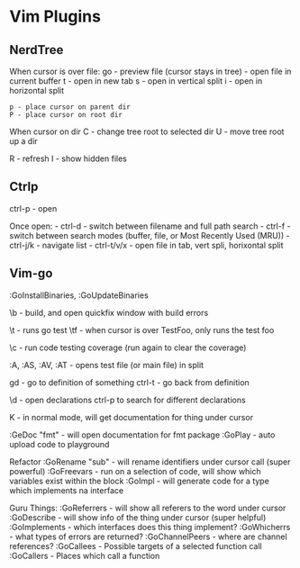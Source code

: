 # Vim Plugins

## NerdTree

When cursor is over file:
	go - preview file (cursor stays in tree)
	<enter> - open file in current buffer
	t - open in new tab
	s - open in vertical split
	i - open in horizontal split

	p - place cursor on parent dir
	P - place cursor on root dir

When cursor on dir
	C - change tree root to selected dir
	U - move tree root up a dir

R - refresh
I - show hidden files

## Ctrlp

ctrl-p - open

Once open:
	- ctrl-d - switch between filename and full path search
	- ctrl-f - switch between search modes (buffer, file, or Most Recently Used (MRU))
	- ctrl-j/k - navigate list
	- ctrl-t/v/x - open file in tab, vert spli, horixontal split

## Vim-go

:GoInstallBinaries, :GoUpdateBinaries

\b - build, and open quickfix window with build errors
	
\t - runs go test
\tf - when cursor is over TestFoo, only runs the test foo

\c - run code testing coverage (run again to clear the coverage)

:A, :AS, :AV, :AT - opens test file (or main file) in split

gd - go to definition of something
ctrl-t - go back from definition

\d - open declarations ctrl-p to search for different declarations

K - in normal mode, will get documentation for thing under cursor

:GeDoc "fmt" - will open documentation for fmt package
:GoPlay - auto upload code to playground

Refactor
	:GoRename "sub" - will rename identifiers under cursor call (super powerful)
	:GoFreevars - run on a selection of code, will show which variables exist within the block
	:GoImpl <interface> - will generate code for a type which implements na interface

Guru Things:
	:GoReferrers - will show all referers to the word under cursor
	:GoDescribe - will show info of the thing under cursor (super helpful)
	:GoImplements - which interfaces does this thing implement?
	:GoWhicherrs - what types of errors are returned?
	:GoChannelPeers - where are channel references?
	:GoCallees - Possible targets of a selected function call
	:GoCallers - Places which call a function

